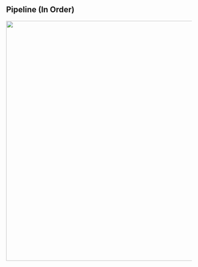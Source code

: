 ## Pipeline (In Order)

<a href="url"><img src="https://github.com/pelinozsezer/ripple-classifier/blob/main/preprocessing/6_by_3601_data/pipeline2.png" height="650" width="880" ></a>
